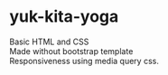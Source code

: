 # yuk-kita-yoga
Basic HTML and CSS<br>
Made without bootstrap template<br>
Responsiveness using media query css.<br>